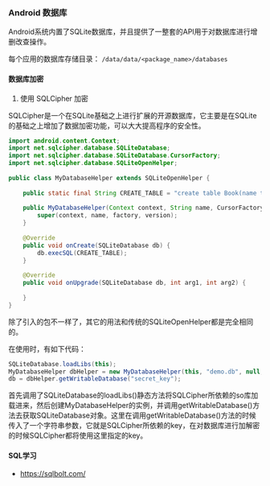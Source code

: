 ### Android 数据库

Android系统内置了SQLite数据库，并且提供了一整套的API用于对数据库进行增删改查操作。

每个应用的数据库存储目录： `/data/data/<package_name>/databases`



#### 数据库加密

1. 使用 SQLCipher 加密

SQLCipher是一个在SQLite基础之上进行扩展的开源数据库，它主要是在SQLite的基础之上增加了数据加密功能，可以大大提高程序的安全性。

```java
import android.content.Context;  
import net.sqlcipher.database.SQLiteDatabase;  
import net.sqlcipher.database.SQLiteDatabase.CursorFactory;  
import net.sqlcipher.database.SQLiteOpenHelper;  
  
public class MyDatabaseHelper extends SQLiteOpenHelper {  
      
    public static final String CREATE_TABLE = "create table Book(name text, pages integer)";  
  
    public MyDatabaseHelper(Context context, String name, CursorFactory factory, int version) {  
        super(context, name, factory, version);  
    }  
  
    @Override  
    public void onCreate(SQLiteDatabase db) {  
        db.execSQL(CREATE_TABLE);  
    }  
  
    @Override  
    public void onUpgrade(SQLiteDatabase db, int arg1, int arg2) {  
  
    }  
}  
```

除了引入的包不一样了，其它的用法和传统的SQLiteOpenHelper都是完全相同的。

在使用时，有如下代码：

```java
SQLiteDatabase.loadLibs(this);  
MyDatabaseHelper dbHelper = new MyDatabaseHelper(this, "demo.db", null, 1);  
db = dbHelper.getWritableDatabase("secret_key");  
```

首先调用了SQLiteDatabase的loadLibs()静态方法将SQLCipher所依赖的so库加载进来，然后创建MyDatabaseHelper的实例，并调用getWritableDatabase()方法去获取SQLiteDatabase对象。这里在调用getWritableDatabase()方法的时候传入了一个字符串参数，它就是SQLCipher所依赖的key，在对数据库进行加解密的时候SQLCipher都将使用这里指定的key。



#### SQL学习

- <https://sqlbolt.com/>


